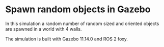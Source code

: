 # Spawn random objects in Gazebo

In this simulation a random number of random sized and oriented objects are spawned in a world with 4 walls.

The simulation is built with Gazebo 11.14.0 and ROS 2 foxy.
